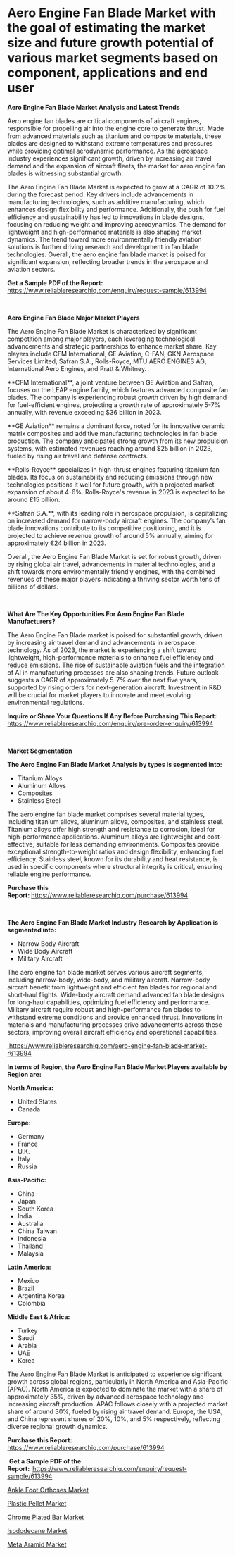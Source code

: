 <p><h1>Aero Engine Fan Blade Market with the goal of estimating the market size and future growth potential of various market segments based on component, applications and end user</h1></p><p><strong>Aero Engine Fan Blade Market Analysis and Latest Trends</strong></p>
<p><p>Aero engine fan blades are critical components of aircraft engines, responsible for propelling air into the engine core to generate thrust. Made from advanced materials such as titanium and composite materials, these blades are designed to withstand extreme temperatures and pressures while providing optimal aerodynamic performance. As the aerospace industry experiences significant growth, driven by increasing air travel demand and the expansion of aircraft fleets, the market for aero engine fan blades is witnessing substantial growth.</p><p>The Aero Engine Fan Blade Market is expected to grow at a CAGR of 10.2% during the forecast period. Key drivers include advancements in manufacturing technologies, such as additive manufacturing, which enhances design flexibility and performance. Additionally, the push for fuel efficiency and sustainability has led to innovations in blade designs, focusing on reducing weight and improving aerodynamics. The demand for lightweight and high-performance materials is also shaping market dynamics. The trend toward more environmentally friendly aviation solutions is further driving research and development in fan blade technologies. Overall, the aero engine fan blade market is poised for significant expansion, reflecting broader trends in the aerospace and aviation sectors.</p></p>
<p><strong>Get a Sample PDF of the Report:&nbsp;</strong> <a href="https://www.reliableresearchiq.com/enquiry/request-sample/613994?utm_campaign=101&utm_medium=2&utm_source=Github&utm_content=ia&utm_term=11122024&utm_id=aero-engine-fan-blade">https://www.reliableresearchiq.com/enquiry/request-sample/613994</a></p>
<p>&nbsp;</p>
<p><strong>Aero Engine Fan Blade Major Market Players</strong></p>
<p><p>The Aero Engine Fan Blade Market is characterized by significant competition among major players, each leveraging technological advancements and strategic partnerships to enhance market share. Key players include CFM International, GE Aviation, C-FAN, GKN Aerospace Services Limited, Safran S.A., Rolls-Royce, MTU AERO ENGINES AG, International Aero Engines, and Pratt & Whitney.</p><p>**CFM International**, a joint venture between GE Aviation and Safran, focuses on the LEAP engine family, which features advanced composite fan blades. The company is experiencing robust growth driven by high demand for fuel-efficient engines, projecting a growth rate of approximately 5-7% annually, with revenue exceeding $36 billion in 2023.</p><p>**GE Aviation** remains a dominant force, noted for its innovative ceramic matrix composites and additive manufacturing technologies in fan blade production. The company anticipates strong growth from its new propulsion systems, with estimated revenues reaching around $25 billion in 2023, fueled by rising air travel and defense contracts.</p><p>**Rolls-Royce** specializes in high-thrust engines featuring titanium fan blades. Its focus on sustainability and reducing emissions through new technologies positions it well for future growth, with a projected market expansion of about 4-6%. Rolls-Royce's revenue in 2023 is expected to be around £15 billion.</p><p>**Safran S.A.**, with its leading role in aerospace propulsion, is capitalizing on increased demand for narrow-body aircraft engines. The company’s fan blade innovations contribute to its competitive positioning, and it is projected to achieve revenue growth of around 5% annually, aiming for approximately €24 billion in 2023.</p><p>Overall, the Aero Engine Fan Blade Market is set for robust growth, driven by rising global air travel, advancements in material technologies, and a shift towards more environmentally friendly engines, with the combined revenues of these major players indicating a thriving sector worth tens of billions of dollars.</p></p>
<p>&nbsp;</p>
<p><strong>What Are The Key Opportunities For Aero Engine Fan Blade Manufacturers?</strong></p>
<p><p>The Aero Engine Fan Blade market is poised for substantial growth, driven by increasing air travel demand and advancements in aerospace technology. As of 2023, the market is experiencing a shift toward lightweight, high-performance materials to enhance fuel efficiency and reduce emissions. The rise of sustainable aviation fuels and the integration of AI in manufacturing processes are also shaping trends. Future outlook suggests a CAGR of approximately 5-7% over the next five years, supported by rising orders for next-generation aircraft. Investment in R&D will be crucial for market players to innovate and meet evolving environmental regulations.</p></p>
<p><strong>Inquire or Share Your Questions If Any Before Purchasing This Report:</strong> <a href="https://www.reliableresearchiq.com/enquiry/pre-order-enquiry/613994?utm_campaign=101&utm_medium=2&utm_source=Github&utm_content=ia&utm_term=11122024&utm_id=aero-engine-fan-blade">https://www.reliableresearchiq.com/enquiry/pre-order-enquiry/613994</a></p>
<p>&nbsp;</p>
<p><strong>Market Segmentation</strong></p>
<p><strong>The Aero Engine Fan Blade Market Analysis by types is segmented into:</strong></p>
<p><ul><li>Titanium Alloys</li><li>Aluminum Alloys</li><li>Composites</li><li>Stainless Steel</li></ul></p>
<p><p>The aero engine fan blade market comprises several material types, including titanium alloys, aluminum alloys, composites, and stainless steel. Titanium alloys offer high strength and resistance to corrosion, ideal for high-performance applications. Aluminum alloys are lightweight and cost-effective, suitable for less demanding environments. Composites provide exceptional strength-to-weight ratios and design flexibility, enhancing fuel efficiency. Stainless steel, known for its durability and heat resistance, is used in specific components where structural integrity is critical, ensuring reliable engine performance.</p></p>
<p><strong>Purchase this Report:&nbsp;</strong><a href="https://www.reliableresearchiq.com/purchase/613994?utm_campaign=101&utm_medium=2&utm_source=Github&utm_content=ia&utm_term=11122024&utm_id=aero-engine-fan-blade">https://www.reliableresearchiq.com/purchase/613994</a></p>
<p>&nbsp;</p>
<p><strong>The Aero Engine Fan Blade Market Industry Research by Application is segmented into:</strong></p>
<p><ul><li>Narrow Body Aircraft</li><li>Wide Body Aircraft</li><li>Military Aircraft</li></ul></p>
<p><p>The aero engine fan blade market serves various aircraft segments, including narrow-body, wide-body, and military aircraft. Narrow-body aircraft benefit from lightweight and efficient fan blades for regional and short-haul flights. Wide-body aircraft demand advanced fan blade designs for long-haul capabilities, optimizing fuel efficiency and performance. Military aircraft require robust and high-performance fan blades to withstand extreme conditions and provide enhanced thrust. Innovations in materials and manufacturing processes drive advancements across these sectors, improving overall aircraft efficiency and operational capabilities.</p></p>
<p><a href="https://www.reliableresearchiq.com/aero-engine-fan-blade-market-r613994?utm_campaign=101&utm_medium=2&utm_source=Github&utm_content=ia&utm_term=11122024&utm_id=aero-engine-fan-blade">&nbsp;https://www.reliableresearchiq.com/aero-engine-fan-blade-market-r613994</a></p>
<p><strong>In terms of Region, the Aero Engine Fan Blade Market Players available by Region are:</strong></p>
<p>
    <p> <strong> North America: </strong>
        <ul>
            <li>United States</li>
            <li>Canada</li>
        </ul>
        </p> 
    <p> <strong> Europe: </strong>
        <ul>
            <li>Germany</li>
            <li>France</li>
            <li>U.K.</li>
            <li>Italy</li>
            <li>Russia</li>
        </ul>
        </p> 
    <p> <strong> Asia-Pacific: </strong>
        <ul>
            <li>China</li>
            <li>Japan</li>
            <li>South Korea</li>
            <li>India</li>
            <li>Australia</li>
            <li>China Taiwan</li>
            <li>Indonesia</li>
            <li>Thailand</li>
            <li>Malaysia</li>
        </ul>
        </p> 
    <p> <strong> Latin America: </strong>
        <ul>
            <li>Mexico</li>
            <li>Brazil</li>
            <li>Argentina Korea</li>
            <li>Colombia</li>
        </ul>
        </p> 
    <p> <strong> Middle East & Africa: </strong>
        <ul>
            <li>Turkey</li>
            <li>Saudi</li>
            <li>Arabia</li>
            <li>UAE</li>
            <li>Korea</li>
        </ul>
    </p>
    </p>
<p><p>The Aero Engine Fan Blade Market is anticipated to experience significant growth across global regions, particularly in North America and Asia-Pacific (APAC). North America is expected to dominate the market with a share of approximately 35%, driven by advanced aerospace technology and increasing aircraft production. APAC follows closely with a projected market share of around 30%, fueled by rising air travel demand. Europe, the USA, and China represent shares of 20%, 10%, and 5% respectively, reflecting diverse regional growth dynamics.</p></p>
<p><strong>Purchase this Report: </strong><a href="https://www.reliableresearchiq.com/purchase/613994?utm_campaign=101&utm_medium=2&utm_source=Github&utm_content=ia&utm_term=11122024&utm_id=aero-engine-fan-blade">https://www.reliableresearchiq.com/purchase/613994</a></p>
<p>&nbsp;<strong>Get a Sample PDF of the Report:&nbsp;&nbsp;</strong><a href="https://www.reliableresearchiq.com/enquiry/request-sample/613994?utm_campaign=101&utm_medium=2&utm_source=Github&utm_content=ia&utm_term=11122024&utm_id=aero-engine-fan-blade">https://www.reliableresearchiq.com/enquiry/request-sample/613994</a></p>
<p><strong></strong></p>
<p><p><a href="https://www.linkedin.com/pulse/ankle-foot-orthoses-market-growth-analysis-2024-2031-0dbqe?utm_campaign=101&utm_medium=2&utm_source=Github&utm_content=ia&utm_term=11122024&utm_id=aero-engine-fan-blade">Ankle Foot Orthoses Market</a></p><p><a href="https://www.linkedin.com/pulse/report-plastic-pellet-market-rapid-expansion-cagr-bwfbe?utm_campaign=101&utm_medium=2&utm_source=Github&utm_content=ia&utm_term=11122024&utm_id=aero-engine-fan-blade">Plastic Pellet Market</a></p><p><a href="https://www.linkedin.com/pulse/global-chrome-plated-bar-market-research-report-industry-td4ie?utm_campaign=101&utm_medium=2&utm_source=Github&utm_content=ia&utm_term=11122024&utm_id=aero-engine-fan-blade">Chrome Plated Bar Market</a></p><p><a href="https://www.linkedin.com/pulse/examination-market-segmentation-isododecane-from-2024-2031-projected-xgcse?utm_campaign=101&utm_medium=2&utm_source=Github&utm_content=ia&utm_term=11122024&utm_id=aero-engine-fan-blade">Isododecane Market</a></p><p><a href="https://www.linkedin.com/pulse/meta-aramid-market-growth-forecast-size-projected-nyhde?utm_campaign=101&utm_medium=2&utm_source=Github&utm_content=ia&utm_term=11122024&utm_id=aero-engine-fan-blade">Meta Aramid Market</a></p></p>